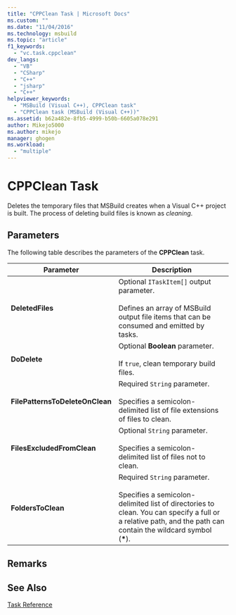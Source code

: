 ```yaml
---
title: "CPPClean Task | Microsoft Docs"
ms.custom: ""
ms.date: "11/04/2016"
ms.technology: msbuild
ms.topic: "article"
f1_keywords: 
  - "vc.task.cppclean"
dev_langs: 
  - "VB"
  - "CSharp"
  - "C++"
  - "jsharp"
  - "C++"
helpviewer_keywords: 
  - "MSBuild (Visual C++), CPPClean task"
  - "CPPClean task (MSBuild (Visual C++))"
ms.assetid: b62a482e-8fb5-4999-b50b-6605a078e291
author: Mikejo5000
ms.author: mikejo
manager: ghogen
ms.workload: 
  - "multiple"
---
```

# CPPClean Task
Deletes the temporary files that MSBuild creates when a Visual C++ project is built. The process of deleting build files is known as *cleaning*.  
  
## Parameters  
 The following table describes the parameters of the **CPPClean** task.  
  
|Parameter|Description|  
|---------------|-----------------|  
|**DeletedFiles**|Optional `ITaskItem[]` output parameter.<br /><br /> Defines an array of MSBuild output file items that can be consumed and emitted by tasks.|  
|**DoDelete**|Optional **Boolean** parameter.<br /><br /> If `true`, clean temporary build files.|  
|**FilePatternsToDeleteOnClean**|Required `String` parameter.<br /><br /> Specifies a semicolon-delimited list of file extensions of files to clean.|  
|**FilesExcludedFromClean**|Optional `String` parameter.<br /><br /> Specifies a semicolon-delimited list of files not to clean.|  
|**FoldersToClean**|Required `String` parameter.<br /><br /> Specifies a semicolon-delimited list of directories to clean. You can specify a full or a relative path, and the path can contain the wildcard symbol (**\***).|  
  
## Remarks  
  
## See Also  
 [Task Reference](../msbuild/msbuild-task-reference.md)
